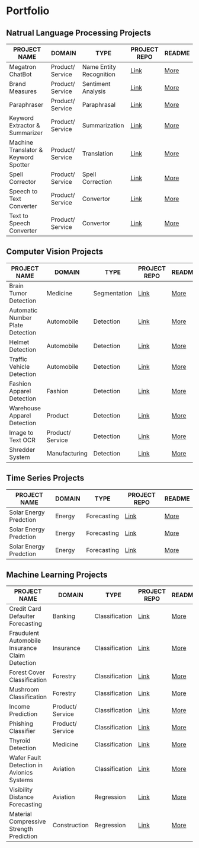# Portfolio

## Natrual Language Processing Projects
| PROJECT NAME  | DOMAIN       | TYPE         | PROJECT REPO  | README |  
| ------------- | ------------- | ------------- | ------------- | ------------- |
| Megatron ChatBot  | Product/ Service  | Name Entity Recognition  | [Link](https://github.com/Intuitive-Brilliance/Megatron-ChatBot) | [More](https://github.com/Intuitive-Brilliance/Megatron-ChatBot/tree/main#readme)  |
| Brand Measures  | Product/ Service  | Sentiment Analysis  | [Link](https://github.com/Intuitive-Brilliance/Megatron-ChatBot) | [More](https://github.com/Intuitive-Brilliance/Megatron-ChatBot/tree/main#readme)  |
| Paraphraser  | Product/ Service  | Paraphrasal  | [Link](https://github.com/Intuitive-Brilliance/Megatron-ChatBot) | [More](https://github.com/Intuitive-Brilliance/Megatron-ChatBot/tree/main#readme)  |
| Keyword Extractor & Summarizer  | Product/ Service  | Summarization | [Link](https://github.com/Intuitive-Brilliance/Megatron-ChatBot) | [More](https://github.com/Intuitive-Brilliance/Megatron-ChatBot/tree/main#readme)  |
| Machine Translator & Keyword Spotter | Product/ Service  | Translation  | [Link](https://github.com/Intuitive-Brilliance/Megatron-ChatBot) | [More](https://github.com/Intuitive-Brilliance/Megatron-ChatBot/tree/main#readme)  |
|  Spell Corrector  | Product/ Service  | Spell Correction  | [Link](https://github.com/Intuitive-Brilliance/Megatron-ChatBot) | [More](https://github.com/Intuitive-Brilliance/Megatron-ChatBot/tree/main#readme)  |
| Speech to Text Converter | Product/ Service  | Convertor  | [Link](https://github.com/Intuitive-Brilliance/Megatron-ChatBot) | [More](https://github.com/Intuitive-Brilliance/Megatron-ChatBot/tree/main#readme)  |
| Text to Speech Converter | Product/ Service  | Convertor  | [Link](https://github.com/Intuitive-Brilliance/Megatron-ChatBot) | [More](https://github.com/Intuitive-Brilliance/Megatron-ChatBot/tree/main#readme)  |


## Computer Vision Projects
| PROJECT NAME  | DOMAIN       | TYPE         | PROJECT REPO  | README |    
| ------------- | ------------- | ------------- | ------------- | ------------- |
| Brain Tumor Detection | Medicine  | Segmentation | [Link](https://github.com/Intuitive-Brilliance/Automatic-Number-Plate-Recognition) | [More](https://github.com/Intuitive-Brilliance/Automatic-Number-Plate-Recognition/tree/main#readme)  |
| Automatic Number Plate Detection | Automobile  | Detection  | [Link](https://github.com/Intuitive-Brilliance/Automatic-Number-Plate-Recognition) | [More](https://github.com/Intuitive-Brilliance/Automatic-Number-Plate-Recognition/tree/main#readme)  |
| Helmet Detection | Automobile  | Detection  | [Link](https://github.com/Intuitive-Brilliance/Automatic-Number-Plate-Recognition) | [More](https://github.com/Intuitive-Brilliance/Automatic-Number-Plate-Recognition/tree/main#readme)  |
| Traffic Vehicle Detection | Automobile  | Detection  | [Link](https://github.com/Intuitive-Brilliance/Automatic-Number-Plate-Recognition) | [More](https://github.com/Intuitive-Brilliance/Automatic-Number-Plate-Recognition/tree/main#readme)  |
| Fashion Apparel Detection | Fashion  | Detection  | [Link](https://github.com/Intuitive-Brilliance/Automatic-Number-Plate-Recognition) | [More](https://github.com/Intuitive-Brilliance/Automatic-Number-Plate-Recognition/tree/main#readme)  |
| Warehouse Apparel Detection | Product | Detection  | [Link](https://github.com/Intuitive-Brilliance/Automatic-Number-Plate-Recognition) | [More](https://github.com/Intuitive-Brilliance/Automatic-Number-Plate-Recognition/tree/main#readme)  |
| Image to Text OCR | Product/ Service  | Detection  | [Link](https://github.com/Intuitive-Brilliance/Automatic-Number-Plate-Recognition) | [More](https://github.com/Intuitive-Brilliance/Automatic-Number-Plate-Recognition/tree/main#readme)  |
| Shredder System | Manufacturing  | Detection  | [Link](https://github.com/Intuitive-Brilliance/Automatic-Number-Plate-Recognition) | [More](https://github.com/Intuitive-Brilliance/Automatic-Number-Plate-Recognition/tree/main#readme)  |


## Time Series Projects
| PROJECT NAME  | DOMAIN       | TYPE         | PROJECT REPO  | README |  
| ------------- | ------------- | ------------- | ------------- | ------------- |
| Solar Energy Predction  | Energy  | Forecasting  | [Link](https://github.com/Intuitive-Brilliance/Job-A-Thon/tree/main/Analytics_Vidhya/Green_Energy) | [More](https://github.com/Intuitive-Brilliance/Job-A-Thon/tree/main/Analytics_Vidhya/Green_Energy#readme)  |
| Solar Energy Predction  | Energy  | Forecasting  | [Link](https://github.com/Intuitive-Brilliance/Job-A-Thon/tree/main/Analytics_Vidhya/Green_Energy) | [More](https://github.com/Intuitive-Brilliance/Job-A-Thon/tree/main/Analytics_Vidhya/Green_Energy#readme)  |
| Solar Energy Predction  | Energy  | Forecasting  | [Link](https://github.com/Intuitive-Brilliance/Job-A-Thon/tree/main/Analytics_Vidhya/Green_Energy) | [More](https://github.com/Intuitive-Brilliance/Job-A-Thon/tree/main/Analytics_Vidhya/Green_Energy#readme)  |


## Machine Learning Projects
| PROJECT NAME  | DOMAIN       | TYPE         | PROJECT REPO  | README |  
| ------------- | ------------- | ------------- | ------------- | ------------- |
| Credit Card Defaulter Forecasting  | Banking  | Classification  | [Link](https://github.com/Intuitive-Brilliance/Credit-Card-Defaulter-Forecasting) | [More](https://github.com/Intuitive-Brilliance/Credit-Card-Defaulter-Forecasting/tree/main#readme)  |
|  Fraudulent Automobile Insurance Claim Detection | Insurance  | Classification  | [Link](https://github.com/Intuitive-Brilliance/Fraudulent-Automobile-Insurance-Claim-Detection) | [More](https://github.com/Intuitive-Brilliance/Fraudulent-Automobile-Insurance-Claim-Detection/tree/main#readme)  |
| Forest Cover Classification | Forestry  | Classification  | [Link](https://github.com/Intuitive-Brilliance/Credit-Card-Defaulter-Forecasting) | [More](https://github.com/Intuitive-Brilliance/Credit-Card-Defaulter-Forecasting/tree/main#readme)  |
| Mushroom Classification | Forestry  | Classification  | [Link](https://github.com/Intuitive-Brilliance/Credit-Card-Defaulter-Forecasting) | [More](https://github.com/Intuitive-Brilliance/Credit-Card-Defaulter-Forecasting/tree/main#readme)  |
| Income Prediction | Product/ Service  | Classification  | [Link](https://github.com/Intuitive-Brilliance/Fraudulent-Automobile-Insurance-Claim-Detection) | [More](https://github.com/Intuitive-Brilliance/Fraudulent-Automobile-Insurance-Claim-Detection/tree/main#readme)  |
| Phishing Classifier | Product/ Service  | Classification  | [Link](https://github.com/Intuitive-Brilliance/Fraudulent-Automobile-Insurance-Claim-Detection) | [More](https://github.com/Intuitive-Brilliance/Fraudulent-Automobile-Insurance-Claim-Detection/tree/main#readme)  |
| Thyroid Detection  | Medicine  | Classification  | [Link](https://github.com/Intuitive-Brilliance/Credit-Card-Defaulter-Forecasting) | [More](https://github.com/Intuitive-Brilliance/Credit-Card-Defaulter-Forecasting/tree/main#readme)  |
| Wafer Fault Detection in Avionics Systems | Aviation | Classification  | [Link](https://github.com/Intuitive-Brilliance/Fraudulent-Automobile-Insurance-Claim-Detection) | [More](https://github.com/Intuitive-Brilliance/Fraudulent-Automobile-Insurance-Claim-Detection/tree/main#readme)  |
| Visibility Distance Forecasting | Aviation  | Regression  | [Link](https://github.com/Intuitive-Brilliance/Fraudulent-Automobile-Insurance-Claim-Detection) | [More](https://github.com/Intuitive-Brilliance/Fraudulent-Automobile-Insurance-Claim-Detection/tree/main#readme) |
| Material Compressive Strength Prediction | Construction  | Regression  | [Link](https://github.com/Intuitive-Brilliance/Fraudulent-Automobile-Insurance-Claim-Detection) | [More](https://github.com/Intuitive-Brilliance/Fraudulent-Automobile-Insurance-Claim-Detection/tree/main#readme) |
